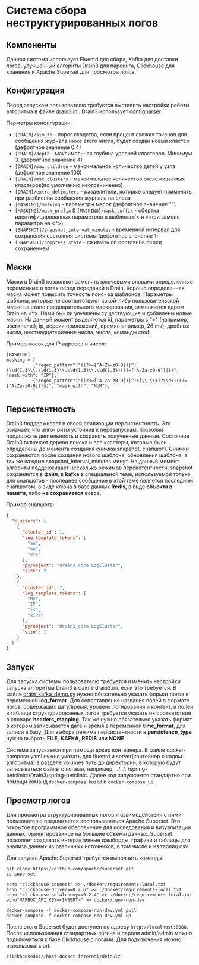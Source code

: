 # Система сбора неструктурированных логов

## Компоненты

Данная система использует Fluentd для сбора, Kafka для доставки логов, улучшенный алгоритм Drain3 для парсинга, Clickhouse для хранения и Apache Superset для просмотра логов.

## Конфигурация
Перед запуском пользователю требуется выставить настройки работы алгоритма в файле [drain3.ini](test_app/Drain3/examples/drain3.ini).
Drain3 использует [configparser](https://docs.python.org/3.4/library/configparser.html). 

Парметры конфигурации:

- `[DRAIN]/sim_th` - порог сходства, если процент схожих токенов для сообщения журнала ниже этого числа, будет создан новый кластер (дефолтное значение 0.4)
- `[DRAIN]/depth` - максимальная глубина уровней кластеров. Минимум 3. (дефолтное значение 4)
- `[DRAIN]/max_children` - максимальное количество детей у узла (дефолтное значение 100)
- `[DRAIN]/max_clusters` - максимальное количество отслеживаемых кластеров(по умолчанию неограниченно)
- `[DRAIN]/extra_delimiters` - разделители, которые следует применять при разбиении сообщения журнала на слова
- `[MASKING]/masking` - параметры масок (дефолтное значение "")
- `[MASKING]/mask_prefix` & `[MASKING]/mask_suffix` - обертка идентифицированных параметров в шаблонах(< и > при замене параметра на <*>)
- `[SNAPSHOT]/snapshot_interval_minutes` - временной интервал для сохранения состояния системы (дефолтное значение 1)
- `[SNAPSHOT]/compress_state` - сжимать ли состояние перед сохранением

## Маски

Маски в Drain3 позволяют заменять ключевыми словами определенные переменные в логах перед передачей в Drain. Хорошо определенная маска может повысить точность поис- ка шаблонов. Параметры шаблона, которые не соответствуют какой-либо пользовательской маске на этапе предварительного маскирования, заменяются ядром Drain на <*>. Нами бы- ли улучшены существующие и добавлены новые маски. На данный момент выделяются id, параметры с "=" (например, user=name), ip, версии приложений, время(например, 26 ms), дробные числа, шестнадцатеричные числа, числа, команды cmd.

Пример масок для IP адресов и чисел:

```
[MASKING]
masking = [
          {"regex_pattern":"((?<=[^A-Za-z0-9])|^)(\\d{1,3}\\.\\d{1,3}\\.\\d{1,3}\\.\\d{1,3})((?=[^A-Za-z0-9])|$)", "mask_with": "IP"},
          {"regex_pattern":"((?<=[^A-Za-z0-9])|^)([\\-\\+]?\\d+)((?=[^A-Za-z0-9])|$)", "mask_with": "NUM"},
          ]
```

## Персистентность

Drain3 поддерживает в своей реализации персистентность. Это означает, что алго- ритм устойчив к перезапускам, позволяя продолжать деятельность и сохранять полученные данные. Состояние Drain3 включает дерево поиска и все кластеры, которые были определены до момента создания снимка(snapshot, снапшот). Снимки сохраняются после создания нового шаблона, обновления шаблона, а так же каждые snapshot_interval_minutes минут. На данный момент алгоритм поддерживает несколько режимов персистентности: snapshot сохраняется в **файл**, в **kafka** в специальной теме, используемой только для снапшотов - последнее сообщение в этой теме является последним снапшотом, в виде ключа в базе данных **Redis**, в виде **объекта в памяти**, либо **не сохраняется** вовсе.


Пример снапшота:

```json
{
  "clusters": [
    {
      "cluster_id": 1,
      "log_template_tokens": [
        "aa",
        "aa",
        "<*>"
      ],
      "py/object": "drain3_core.LogCluster",
      "size": 2
    },
    {
      "cluster_id": 2,
      "log_template_tokens": [
        "My",
        "IP",
        "is",
        "<IP>"
      ],
      "py/object": "drain3_core.LogCluster",
      "size": 1
    }
  ]
}
```

## Запуск

Для запуска системы пользователю требуется изменить настройки запуска алгоритма Drain3 в файле drain3.ini, если это требуется. В файле [drain_kafka_demo.py](test_app/Drain3/examples/drain_kafka_demo.py) нужно обязательно указать формат логов в переменной **log_format**. Для сопоставления названия полей в формате логов, содержащих дату/время, уровень логирования и контент, и полей в таблице структурированных логов требуется указать их соответствие в словаре **headers_mapping**. Так же нужно обязательно указать формат в котором записывается дата и время в переменной **time_format**, для записи в базу. Для выбора режима персистентности в **persistence_type** нужно выбрать **FILE**, **KAFKA**, **REDIS** или **NONE**.

Система запускается при помощи докер контейнера. В файле docker-compose.yaml нужно указать для fluentd и server(контейнер с кодом алгоритма) в разделе volumes путь до директории, в которую будут записываться файлы с логами, например, ../../../spring-petclinic:/Drain3/spring-petclinic. Далее код запускается стандартно при помощи команд `docker-compose build` и `docker-compose up`.

## Просмотр логов

Для просмотра структурированных логов и взаимодействия с ними пользователю предлагается воспользоваться Apache Superset. Это открытое программное обеспечение для исследования и визуализации данных, ориентированное на большие объемы данных. Superset позволяет создавать интерактивные дашборды, графики и таблицы для анализа данных из различных источников, в том числе и из таблиц csv.

Для запуска Apache Superset требуется выполнить команды:

```
git clone https://github.com/apache/superset.git
cd superset

echo "clickhouse-connect" >> ./docker/requirements-local.txt
echo "clickhouse-driver==0.2.6" >> ./docker/requirements-local.txt
echo "clickhouse-sqlalchemy==0.2.4" >> ./docker/requirements-local.txt
echo"MAPBOX_API_KEY=<INSERT>" >> docker/.env-non-dev

docker-compose -f docker-compose-non-dev.yml pull
docker-compose -f docker-compose-non-dev.yml up
```

После этого Superset будет доступен по адресу `http://localhost:8088`. После использования стандартных логина и пароля admin/admin можно подключиться к базе Clickhouse с логами. Для подключения можно использовать url:
```
clickhousedb://host.docker.internal/default
```